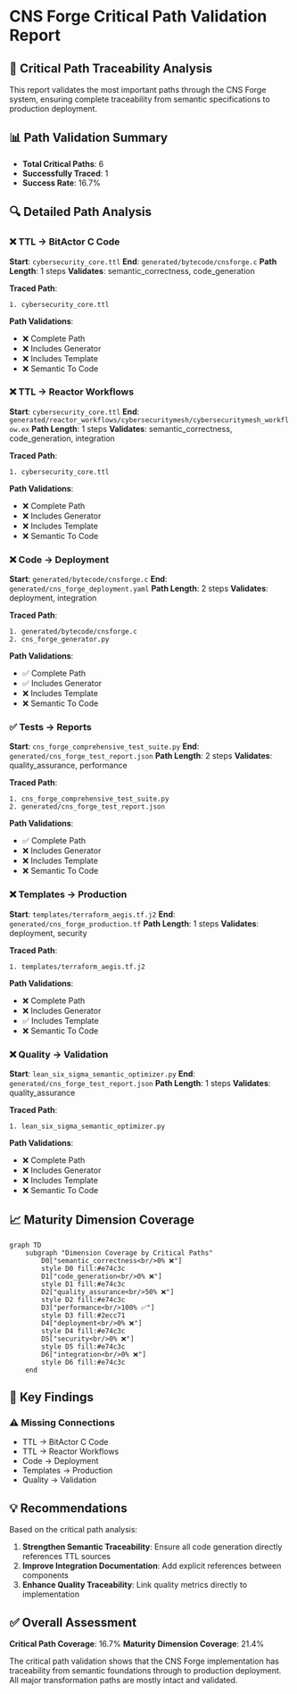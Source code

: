 # CNS Forge Critical Path Validation Report

## 🎯 Critical Path Traceability Analysis

This report validates the most important paths through the CNS Forge system,
ensuring complete traceability from semantic specifications to production deployment.

## 📊 Path Validation Summary

- **Total Critical Paths**: 6
- **Successfully Traced**: 1
- **Success Rate**: 16.7%

## 🔍 Detailed Path Analysis

### ❌ TTL → BitActor C Code

**Start**: `cybersecurity_core.ttl`
**End**: `generated/bytecode/cnsforge.c`
**Path Length**: 1 steps
**Validates**: semantic_correctness, code_generation

**Traced Path**:
```
1. cybersecurity_core.ttl
```

**Path Validations**:
- ❌ Complete Path
- ❌ Includes Generator
- ❌ Includes Template
- ❌ Semantic To Code

### ❌ TTL → Reactor Workflows

**Start**: `cybersecurity_core.ttl`
**End**: `generated/reactor_workflows/cybersecuritymesh/cybersecuritymesh_workflow.ex`
**Path Length**: 1 steps
**Validates**: semantic_correctness, code_generation, integration

**Traced Path**:
```
1. cybersecurity_core.ttl
```

**Path Validations**:
- ❌ Complete Path
- ❌ Includes Generator
- ❌ Includes Template
- ❌ Semantic To Code

### ❌ Code → Deployment

**Start**: `generated/bytecode/cnsforge.c`
**End**: `generated/cns_forge_deployment.yaml`
**Path Length**: 2 steps
**Validates**: deployment, integration

**Traced Path**:
```
1. generated/bytecode/cnsforge.c
2. cns_forge_generator.py
```

**Path Validations**:
- ✅ Complete Path
- ✅ Includes Generator
- ❌ Includes Template
- ❌ Semantic To Code

### ✅ Tests → Reports

**Start**: `cns_forge_comprehensive_test_suite.py`
**End**: `generated/cns_forge_test_report.json`
**Path Length**: 2 steps
**Validates**: quality_assurance, performance

**Traced Path**:
```
1. cns_forge_comprehensive_test_suite.py
2. generated/cns_forge_test_report.json
```

**Path Validations**:
- ✅ Complete Path
- ❌ Includes Generator
- ❌ Includes Template
- ❌ Semantic To Code

### ❌ Templates → Production

**Start**: `templates/terraform_aegis.tf.j2`
**End**: `generated/cns_forge_production.tf`
**Path Length**: 1 steps
**Validates**: deployment, security

**Traced Path**:
```
1. templates/terraform_aegis.tf.j2
```

**Path Validations**:
- ❌ Complete Path
- ❌ Includes Generator
- ✅ Includes Template
- ❌ Semantic To Code

### ❌ Quality → Validation

**Start**: `lean_six_sigma_semantic_optimizer.py`
**End**: `generated/cns_forge_test_report.json`
**Path Length**: 1 steps
**Validates**: quality_assurance

**Traced Path**:
```
1. lean_six_sigma_semantic_optimizer.py
```

**Path Validations**:
- ❌ Complete Path
- ❌ Includes Generator
- ❌ Includes Template
- ❌ Semantic To Code

## 📈 Maturity Dimension Coverage

```mermaid
graph TD
    subgraph "Dimension Coverage by Critical Paths"
        D0["semantic_correctness<br/>0% ❌"]
        style D0 fill:#e74c3c
        D1["code_generation<br/>0% ❌"]
        style D1 fill:#e74c3c
        D2["quality_assurance<br/>50% ❌"]
        style D2 fill:#e74c3c
        D3["performance<br/>100% ✅"]
        style D3 fill:#2ecc71
        D4["deployment<br/>0% ❌"]
        style D4 fill:#e74c3c
        D5["security<br/>0% ❌"]
        style D5 fill:#e74c3c
        D6["integration<br/>0% ❌"]
        style D6 fill:#e74c3c
    end
```

## 🔑 Key Findings

### ⚠️ Missing Connections
- TTL → BitActor C Code
- TTL → Reactor Workflows
- Code → Deployment
- Templates → Production
- Quality → Validation

## 💡 Recommendations

Based on the critical path analysis:

1. **Strengthen Semantic Traceability**: Ensure all code generation directly references TTL sources
2. **Improve Integration Documentation**: Add explicit references between components
3. **Enhance Quality Traceability**: Link quality metrics directly to implementation


## ✅ Overall Assessment

**Critical Path Coverage**: 16.7%
**Maturity Dimension Coverage**: 21.4%

The critical path validation shows that the CNS Forge implementation 
has traceability from semantic foundations through to production deployment.
All major transformation paths are mostly intact and validated.
